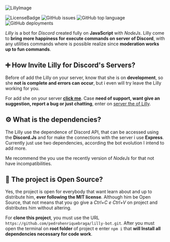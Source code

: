 ![LillyImage](https://i.ibb.co/ScXTv01/Photo-Editor-20200914-160614.jpg)

![LicenseBadge](https://img.shields.io/badge/License-MIT-green)
![GitHub issues](https://img.shields.io/github/issues/pedrohenriquebraga/lilly-bot?color=red&label=Issues)
![GitHub top language](https://img.shields.io/github/languages/top/pedrohenriquebraga/lilly-bot?color=yellow&label=Javascript)
![GitHub deployments](https://img.shields.io/github/deployments/pedrohenriquebraga/lilly-bot/lilly-discordbot?color=green&label=Deploy%20State)

*Lilly* is a bot for *Discord* created fully on **JavaScript** with *NodeJs*. Lilly come to **bring more happiness for execute commands on server of Discord**, with any utilities commands where is possible realize since **moderation works up to fun commands**.

## ➕ How Invite Lilly for Discord's Servers?

Before of add the Lilly on your server, know that she is on **development**, so she **not is complete and errors can occur**, but i even will try leave the Lilly working for you.

For add she on your server **[click me](https://discord.com/api/oauth2/authorize?client_id=754548334328283137&permissions=8&scope=bot)**. Case **need of support, want give an suggestion, report a bug or just chatting**, enter on [server the of Lilly](https://discord.gg/SceHNfZ).

## ⚙️ What is the dependencies?
The Lilly use the dependence of Discord API, that can be accessed using the **Discord.Js** and for make the connections with the server i use **Express**. Currently just use two dependencies, according the bot evolution I intend to add more.

Me recommend the you use the recently version of *NodeJs* for that not have incompatibilities.

## 📂 The project is Open Source?
Yes, the project is open for everybody that want learn about and up to distribute him, **ever following the MIT license**. Although him be Open Source, that not means that you go give a *Ctrl+C e Ctrl+V* on project and distributes him without altering.

For **clone this project**, you must use the URL `https://github.com/pedrohenriquebraga/lilly-bot.git`. After you must open the terminal on **root folder** of project e enter `npm i` that **will Install all dependencies necessary for code work**.
